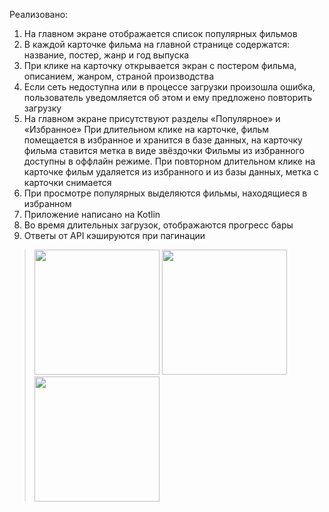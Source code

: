 Реализовано:
 1. На главном экране отображается список популярных фильмов
 2. В каждой карточке фильма на главной странице содержатся: название, постер, жанр и год выпуска
 3. При клике на карточку открывается экран с постером фильма, описанием, жанром, страной производства
 4. Если сеть недоступна или в процессе загрузки произошла ошибка, пользователь уведомляется об этом и ему предложено повторить загрузку
 5. На главном экране присутствуют разделы «Популярное» и «Избранное»
  При длительном клике на карточке, фильм помещается в избранное и хранится в базе данных, на карточку фильма ставится метка в виде звёздочки
  Фильмы из избранного доступны в оффлайн режиме. При повторном длительном клике на карточке фильм удаляется из избранного и из базы данных, метка с карточки снимается
 6. При просмотре популярных выделяются фильмы, находящиеся в избранном
 7. Приложение написано на Kotlin
 8. Во время длительных загрузок, отображаются прогресс бары
 9. Ответы от API кэшируются при пагинации

> <img src="https://github.com/KRYST4L614/Khudyakov/assets/108845539/cf3b99c1-c941-452e-807b-bf8dde2e759d" width="200"/>
> <img src="https://github.com/KRYST4L614/Khudyakov/assets/108845539/01616508-e4f5-4a3e-864b-78380e6cf649" width="200"/>
> <img src="https://github.com/KRYST4L614/Khudyakov/assets/108845539/46377b96-cb05-472f-9eb7-2797ffec32ae" width="200"/>
